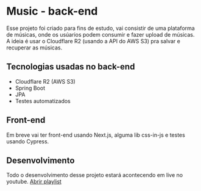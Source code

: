 # Music - back-end

Esse projeto foi criado para fins de estudo, vai consistir de uma plataforma de músicas, onde os usúarios podem consumir e fazer upload de músicas.
A ideia é usar o Cloudflare R2 (usando a API do AWS S3) pra salvar e recuperar as músicas.

## Tecnologias usadas no back-end
- Cloudflare R2 (AWS S3)
- Spring Boot
- JPA
- Testes automatizados

## Front-end
Em breve vai ter front-end usando Next.js, alguma lib css-in-js e testes usando Cypress.

## Desenvolvimento
Todo o desenvolvimento desse projeto estará acontecendo em live no youtube. [Abrir playlist](https://www.youtube.com/watch?v=DZ9iHGZyWYU&list=PLbArY1LE1KhoUDbRwlW084JaUztakhI1-)
